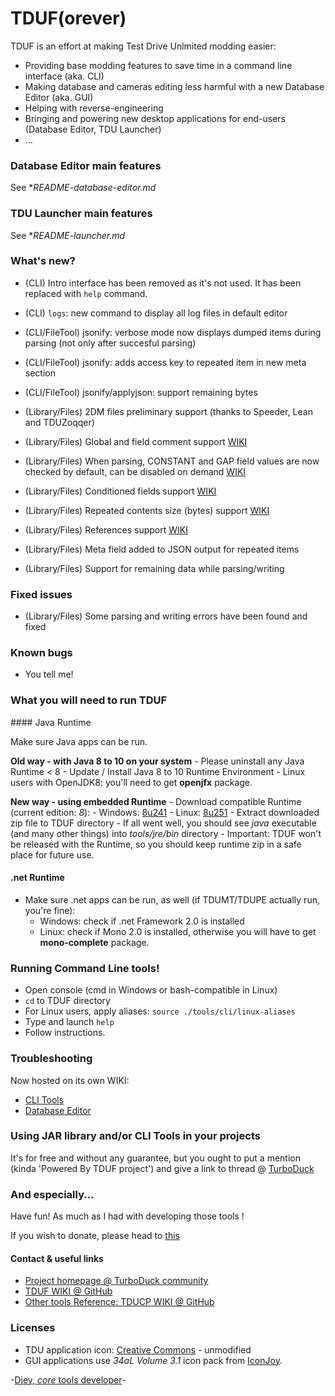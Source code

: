 # TDUF(orever)

TDUF is an effort at making Test Drive Unlmited modding easier:

* Providing base modding features to save time in a command line interface (aka. CLI)
* Making database and cameras editing less harmful with a new Database Editor (aka. GUI)
* Helping with reverse-engineering
* Bringing and powering new desktop applications for end-users (Database Editor, TDU Launcher)
* ...


### Database Editor main features
See **README-database-editor.md*


### TDU Launcher main features
See **README-launcher.md*


### What's new?
* (CLI) Intro interface has been removed as it's not used. It has been replaced with `help` command.
* (CLI) `logs`: new command to display all log files in default editor
* (CLI/FileTool) jsonify: verbose mode now displays dumped items during parsing (not only after succesful parsing)
* (CLI/FileTool) jsonify: adds access key to repeated item in new meta section
* (CLI/FileTool) jsonify/applyjson: support remaining bytes

* (Library/Files) 2DM files preliminary support (thanks to Speeder, Lean and TDUZoqqer)
* (Library/Files) Global and field comment support [WIKI](https://github.com/djey47/tduf/wiki/Reverse-Engineering-Structure)
* (Library/Files) When parsing, CONSTANT and GAP field values are now checked by default, can be disabled on demand [WIKI](https://github.com/djey47/tduf/wiki/Reverse-Engineering-Structure)
* (Library/Files) Conditioned fields support [WIKI](https://github.com/djey47/tduf/wiki/Reverse-Engineering-Structure#conditions)
* (Library/Files) Repeated contents size (bytes) support [WIKI](https://github.com/djey47/tduf/wiki/Reverse-Engineering-Structure#contentssize-attribute)
* (Library/Files) References support [WIKI](https://github.com/djey47/tduf/wiki/Reverse-Engineering-Structure#references)
* (Library/Files) Meta field added to JSON output for repeated items
* (Library/Files) Support for remaining data while parsing/writing


### Fixed issues
* (Library/Files) Some parsing and writing errors have been found and fixed


### Known bugs
* You tell me!


### What you will need to run TDUF

#### Java Runtime

Make sure Java apps can be run.

**Old way - with Java 8 to 10 on your system**
    - Please uninstall any Java Runtime < 8
    - Update / Install Java 8 to 10 Runtime Environment
    - Linux users with OpenJDK8: you'll need to get **openjfx** package.

**New way - using embedded Runtime**
    - Download compatible Runtime (current edition: *8*):
        - Windows: [8u241](https://bit.ly/2yOta0C)
        - Linux: [8u251](https://bit.ly/3dfBRzL)
     - Extract downloaded zip file to TDUF directory
     - If all went well, you should see *java* executable (and many other things) into *tools/jre/bin* directory
     - Important: TDUF won't be released with the Runtime, so you should keep runtime zip in a safe place for future use.

#### .net Runtime
* Make sure .net apps can be run, as well (if TDUMT/TDUPE actually run, you're fine):
    - Windows: check if .net Framework 2.0 is installed
    - Linux: check if Mono 2.0 is installed, otherwise you will have to get **mono-complete** package.


### Running Command Line tools!
- Open console (cmd in Windows or bash-compatible in Linux)
- `cd` to TDUF directory
- For Linux users, apply aliases: `source ./tools/cli/linux-aliases`
- Type and launch `help`
- Follow instructions.


### Troubleshooting
Now hosted on its own WIKI:
- [CLI Tools](https://github.com/djey47/tduf/wiki/Troubleshooting)
- [Database Editor](https://github.com/djey47/tduf/wiki/Troubleshooting-Editor)


### Using JAR library and/or CLI Tools in your projects
It's for free and without any guarantee, but you ought to put a mention (kinda 'Powered By TDUF project') and give a link to thread @ [TurboDuck](http://forum.turboduck.net/threads/32570-Djey-Discussion-about-new-modding-possibilities)


### And especially...
Have fun! As much as I had with developing those tools !

If you wish to donate, please head to [this](http://bit.ly/13YI3bP)

#### Contact & useful links

* [Project homepage @ TurboDuck community](http://forum.turboduck.net/forums/79-tdu-mod-tools-support)
* [TDUF WIKI @ GitHub](https://github.com/djey47/tduf/wiki)
* [Other tools Reference: TDUCP WIKI @ GitHub](https://github.com/djey47/tdu-cp/wiki/Tools-reference)


### Licenses

* TDU application icon: [Creative Commons](https://creativecommons.org/licenses/by-nc-nd/4.0/#) - unmodified
* GUI applications use *34aL Volume 3.1* icon pack from [IconJoy](http://icojam.com).

-[Djey, *core* tools developer](https://github.com/djey47)-
